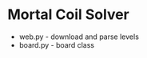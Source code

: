 Mortal Coil Solver
==================


* web.py - download and parse levels
* board.py - board class